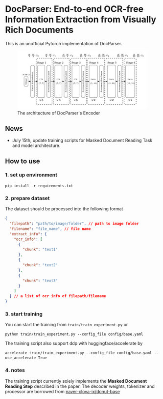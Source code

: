 # DocParser: End-to-end OCR-free Information Extraction from Visually Rich Documents

This is an unofficial Pytorch implementation of DocParser.

<figure class="image">
  <img src="doc/encoder_arch.jpeg" alt="{{ encoder architecture }}">
  <figcaption>The architecture of DocParser's Encoder</figcaption>
</figure>

## News
- July 15th, update training scripts for Masked Document Reading Task and model architecture.

## How to use
### 1. set up environment
```shell
pip install -r requirements.txt
```

### 2. prepare dataset
The dataset should be processed into the following format
```json
{
  "filepath": "path/to/image/folder", // path to image folder
  "filename": "file_name", // file name
  "extract_info": {
    "ocr_info": [
      {
        "chunk": "text1"
      },
      {
        "chunk": "text2"
      },
      {
        "chunk": "text3"
      }
    ]
  } // a list of ocr info of filepath/filename 
}
```
### 3. start training
You can start the training from ```train/train_experiment.py``` or

```shell
python train/train_experiment.py --config_file config/base.yaml
```
The training script also support ddp with huggingface/accelerate by
```shell
accelerate train/train_experiment.py --config_file config/base.yaml --use_accelerate True
```
### 4. notes
The training script currently solely implements the **Masked Document Reading Step** described in the paper. The decoder weights, tokenizer and processor are borrowed from [naver-clova-ix/donut-base](https://huggingface.co/naver-clova-ix/donut-base)